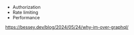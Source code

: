 
- Authorization
- Rate limiting
- Performance 

<https://bessey.dev/blog/2024/05/24/why-im-over-graphql/>